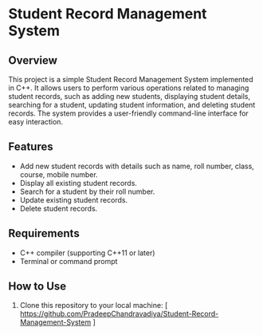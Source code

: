 # Student Record Management System

## Overview

This project is a simple Student Record Management System implemented in C++. It allows users to perform various operations related to managing student records, such as adding new students, displaying student details, searching for a student, updating student information, and deleting student records. The system provides a user-friendly command-line interface for easy interaction.

## Features

- Add new student records with details such as name, roll number, class, course, mobile number.
- Display all existing student records.
- Search for a student by their roll number.
- Update existing student records.
- Delete student records.

## Requirements

- C++ compiler (supporting C++11 or later)
- Terminal or command prompt

## How to Use

1. Clone this repository to your local machine:
[ https://github.com/PradeepChandravadiya/Student-Record-Management-System ]


